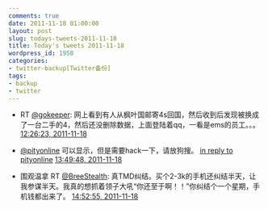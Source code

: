 ```yaml
---
comments: true
date: 2011-11-18 01:00:00
layout: post
slug: todays-tweets-2011-11-18
title: Today's tweets 2011-11-18
wordpress_id: 1958
categories:
- twitter-backup[Twitter备份]
tags:
- backup
- twitter
---
```





  * RT [@gokeeper](http://twitter.com/gokeeper): 网上看到有人从枫叶国邮寄4s回国，然后收到后发现被换成了一台二手的4，然后还没删除数据，上面登陆着qq，一看是ems的员工。。。 [12:26:23, 2011-11-18](http://twitter.com/gfrog/statuses/137386141266616320)





  * [@pityonline](http://twitter.com/pityonline) 可以显示，但是需要hack一下，请放狗搜。 [in reply to pityonline](http://twitter.com/pityonline/statuses/137406109932716032) [13:49:48, 2011-11-18](http://twitter.com/gfrog/statuses/137407134278221825)





  * 围观温拿 RT [@BreeStealth](http://twitter.com/BreeStealth): 真TMD纠结。买个2-3k的手机还纠结半天，让我参谋半天。我真的想抓着领子大吼“你还至于啊！！”你纠结个一个星期，手机钱都出来了。 [14:52:55, 2011-11-18](http://twitter.com/gfrog/statuses/137423019751641088)




